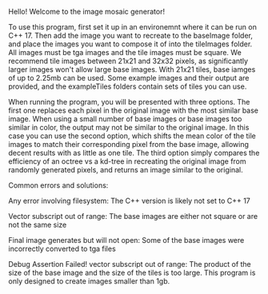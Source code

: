 Hello! Welcome to the image mosaic generator!

To use this program, first set it up in an environemnt where it can be run on C++ 17. Then add the image you want to recreate to the baseImage folder, and place the images you want to compose it of into the tileImages folder. All images must be tga images and the tile images must be square. We recommend tile images between 21x21 and 32x32 pixels, as significantly larger images won't allow large base images. With 21x21 tiles, base iamges of up to 2.25mb can be used. Some example images and their output are provided, and the exampleTiles folders contain sets of tiles you can use.

When running the program, you will be presented with three options. The first one replaces each pixel in the original image with the most similar base image. When using a small number of base images or base images too similar in color, the output may not be similar to the original image. In this case you can use the second option, which shifts the mean color of the tile images to match their corresponding pixel from the base image, allowing decent results with as little as one tile. The third option simply compares the efficiency of an octree vs a kd-tree in recreating the original image from randomly generated pixels, and returns an image similar to the original.

Common errors and solutions:

Any error involving filesystem: The C++ version is likely not set to C++ 17

Vector subscript out of range: The base images are either not square or are not the same size

Final image generates but will not open: Some of the base images were incorrectly converted to tga files

Debug Assertion Failed! vector subscript out of range: The product of the size of the base image and the size of the tiles is too large. This program is only designed to create images smaller than 1gb.
